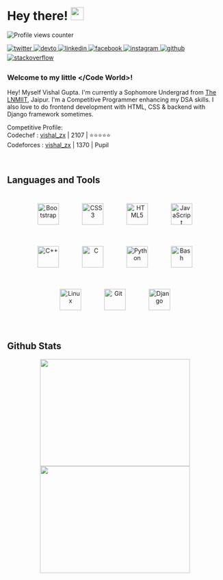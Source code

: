 # Hey there! <a target="_blank" rel="noopener noreferrer" href="https://raw.githubusercontent.com/MartinHeinz/MartinHeinz/master/wave.gif"><img src="https://raw.githubusercontent.com/MartinHeinz/MartinHeinz/master/wave.gif" width="30px" style="max-width:100%;"></a>
  

![Profile views counter](https://komarev.com/ghpvc/?username=vishal-zx&&style=flat-square)  
  

<a href="https://twitter.com/vishal_zx" target="_blank">
<img src=https://img.shields.io/badge/twitter-%2300acee.svg?&style=for-the-badge&logo=twitter&logoColor=white alt=twitter style="margin-bottom: 5px;" />
</a>
<a href="https://dev.to/vishalzx" target="_blank">
<img src=https://img.shields.io/badge/dev.to-%2308090A.svg?&style=for-the-badge&logo=dev.to&logoColor=white alt=devto style="margin-bottom: 5px;" />
</a>
<a href="https://linkedin.com/in/vishal-zx" target="_blank">
<img src=https://img.shields.io/badge/linkedin-%231E77B5.svg?&style=for-the-badge&logo=linkedin&logoColor=white alt=linkedin style="margin-bottom: 5px;" />
</a>
<a href="https://www.facebook.com/vishalgzx" target="_blank">
<img src=https://img.shields.io/badge/facebook-%232E87FB.svg?&style=for-the-badge&logo=facebook&logoColor=white alt=facebook style="margin-bottom: 5px;" />
</a>
<a href="https://instagram.com/vishalagrawal__" target="_blank">
<img src=https://img.shields.io/badge/instagram-%23000000.svg?&style=for-the-badge&logo=instagram&logoColor=white alt=instagram style="margin-bottom: 5px;" />
</a>
<a href="https://github.com/vishal-zx" target="_blank">
<img src=https://img.shields.io/badge/github-%2324292e.svg?&style=for-the-badge&logo=github&logoColor=white alt=github style="margin-bottom: 5px;" />
</a>
<a href="https://stackoverflow.com/users/vishal-zx" target="_blank">
<img src=https://img.shields.io/badge/stackoverflow-%23F28032.svg?&style=for-the-badge&logo=stackoverflow&logoColor=white alt=stackoverflow style="margin-bottom: 5px;" />
</a>  
  



### Welcome to my little </Code World>!  
Hey! Myself Vishal Gupta. I'm currently a Sophomore Undergrad from <a href="https://www.lnmiit.ac.in" target="_blank">The LNMIIT</a>, Jaipur. I'm a Competitive Programmer enhancing my DSA skills.
I also love to do frontend development with HTML, CSS  & backend with Django framework sometimes.  

Competitive Profile:
<br>
Codechef : <a href ="https://www.codechef.com/users/vishal_zx" target="blank">vishal_zx</a> | 2107 | ⭐⭐⭐⭐⭐ 
<br>
Codeforces : <a href ="https://www.codeforces.com/profile/vishal_zx" target="_blank">vishal_zx</a> | 1370 | Pupil

<br/>  


## Languages and Tools  
<div align="center">  
<img style="margin: 25px" src="https://profilinator.rishav.dev/skills-assets/bootstrap-plain.svg" alt="Bootstrap" height="50" />  
<img style="margin: 25px" src="https://profilinator.rishav.dev/skills-assets/css3-original-wordmark.svg" alt="CSS3" height="50" />  
<img style="margin: 25px" src="https://profilinator.rishav.dev/skills-assets/html5-original-wordmark.svg" alt="HTML5" height="50" />  
<img style="margin: 25px" src="https://profilinator.rishav.dev/skills-assets/javascript-original.svg" alt="JavaScript" height="50">  
<img style="margin: 25px" src="https://profilinator.rishav.dev/skills-assets/cplusplus-original.svg" alt="C++" height="50" />  
<img style="margin: 25px" src="https://profilinator.rishav.dev/skills-assets/c-original.svg" alt="C" height="50" />  
<img style="margin: 25px" src="https://profilinator.rishav.dev/skills-assets/python-original.svg" alt="Python" height="50" />  
<img style="margin: 25px" src="https://profilinator.rishav.dev/skills-assets/gnu_bash-icon.svg" alt="Bash" height="50" />  
<img style="margin: 25px" src="https://profilinator.rishav.dev/skills-assets/linux-original.svg" alt="Linux" height="50" />  
<img style="margin: 25px" src="https://profilinator.rishav.dev/skills-assets/git-scm-icon.svg" alt="Git" height="50" />  
<img style="margin: 25px" src="https://profilinator.rishav.dev/skills-assets/django-original.svg" alt="Django" height="50" />  
</div>  

<br/>  


## Github Stats 
<!--
<details align="center">
  <summary>GitHub Trophies 🏆</summary>
<p align="center">
  <a href="https://github.com/ryo-ma/github-profile-trophy" target="_blank">
    <img src="https://github-profile-trophy.vercel.app/?username=vishal-zx&theme=dracula"/>
  </a>
</p>
</details>-->


<div align="center">
<a href="#"><img src="https://github-readme-stats.vercel.app/api/?username=vishal-zx&count_private=true&theme=synthwave&showicons=true" width="350" height="250" ></a>
<a href="#"><img src="https://github-readme-stats.vercel.app/api/top-langs/?username=vishal-zx&langs_count=5&theme=synthwave" width="350" height="250" ></a>

</div>
<br/> 
